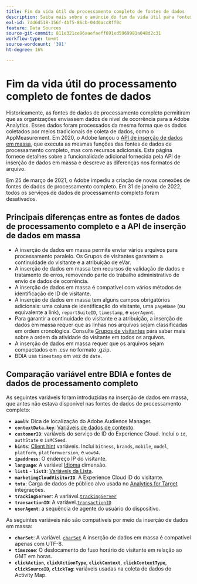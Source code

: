 ```yaml
---
title: Fim da vida útil do processamento completo de fontes de dados
description: Saiba mais sobre o anúncio do fim da vida útil para fontes de dados de processamento completo.
exl-id: 7dd6d518-156f-4bf5-86cb-04d0acc8ff0c
feature: Data Sources
source-git-commit: 811e321ce96aaefaeff691ed5969981a048d2c31
workflow-type: tm+mt
source-wordcount: '391'
ht-degree: 16%

---
```


# Fim da vida útil do processamento completo de fontes de dados

Historicamente, as fontes de dados de processamento completo permitiram que as organizações enviassem dados de nível de ocorrência para a Adobe Analytics. Esses dados foram processados da mesma forma que os dados coletados por meios tradicionais de coleta de dados, como o AppMeasurement. Em 2020, o Adobe lançou o [API de inserção de dados em massa](https://developer.adobe.com/analytics-apis/docs/2.0/guides/endpoints/bulk-data-insertion/), que executa as mesmas funções das fontes de dados de processamento completo, mas com recursos adicionais. Esta página fornece detalhes sobre a funcionalidade adicional fornecida pela API de inserção de dados em massa e descreve as diferenças nos formatos de arquivo.

Em 25 de março de 2021, o Adobe impediu a criação de novas conexões de fontes de dados de processamento completo. Em 31 de janeiro de 2022, todos os serviços de dados de processamento completo foram desativados.

## Principais diferenças entre as fontes de dados de processamento completo e a API de inserção de dados em massa

* A inserção de dados em massa permite enviar vários arquivos para processamento paralelo. Os Grupos de visitantes garantem a continuidade do visitante e a atribuição de eVar.
* A inserção de dados em massa tem recursos de validação de dados e tratamento de erros, removendo parte do trabalho administrativo de envio de dados de ocorrência.
* A inserção de dados em massa é compatível com vários métodos de identificação de ID de visitante.
* A inserção de dados em massa tem alguns campos obrigatórios adicionais: uma coluna de identificação do visitante, uma `pageName` (ou equivalente a link), `reportSuiteID`, `timestamp`, e `userAgent`.
* Para garantir a continuidade do visitante e a atribuição, a inserção de dados em massa requer que as linhas nos arquivos sejam classificadas em ordem cronológica. Consulte [Grupos de visitantes](https://developer.adobe.com/analytics-apis/docs/2.0/guides/endpoints/bulk-data-insertion/visitor-groups/) para saber mais sobre a ordem da atividade do visitante em todos os arquivos.
* A inserção de dados em massa requer que os arquivos sejam compactados em .csv no formato .gzip.
* BDIA usa `timestamp` em vez de `date`.

## Comparação variável entre BDIA e fontes de dados de processamento completo

As seguintes variáveis foram introduzidas na inserção de dados em massa, que antes não estava disponível nas fontes de dados de processamento completo:

* **`aamlh`**: Dica de localização do Adobe Audience Manager.
* **`contextData.key`**: [Variáveis de dados de contexto](/help/implement/vars/page-vars/contextdata.md).
* **`customerID`**: variáveis do serviço de ID do Experience Cloud. Inclui o `id`, `authState` e `isMCSeed`.
* **`hints`**: [Client hint](https://experienceleague.adobe.com/docs/experience-platform/edge/fundamentals/user-agent-client-hints.html?lang=pt-BR) variáveis. Inclui `bitness`, `brands`, `mobile`, `model`, `platform`, `platformversion`, e `wow64`.
* **`ipaddress`**: O endereço IP do visitante.
* **`language`**: A variável [Idioma](/help/components/dimensions/language.md) dimensão.
* **`list1`** - **`list3`**: [Variáveis da Lista](/help/implement/vars/page-vars/list.md).
* **`marketingCloudVisitorID`**: A Experience Cloud ID do visitante.
* **`tnta`**: Carga de dados de público alvo usada no [Analytics for Target](https://experienceleague.adobe.com/docs/target/using/integrate/a4t/a4t.html?lang=pt-BR) integrações.
* **`trackingServer`**: A variável.[`trackingServer`](/help/implement/vars/config-vars/trackingserver.md)
* **`transactionID`**: A variável.[`transactionID`](/help/implement/vars/page-vars/transactionid.md)
* **`userAgent`**: a sequência de agente do usuário do dispositivo.

As seguintes variáveis não são compatíveis por meio da inserção de dados em massa:

* **`charSet`**: A variável. [`charSet`](/help/implement/vars/config-vars/charset.md) A inserção de dados em massa é compatível apenas com UTF-8.
* **`timezone`**: O deslocamento do fuso horário do visitante em relação ao GMT em horas.
* **`clickAction`**, **`clickActionType`**, **`clickContext`**, **`clickContextType`**, **`clickSourceID`**, **`clickTag`**: variáveis usadas na coleta de dados do Activity Map.
